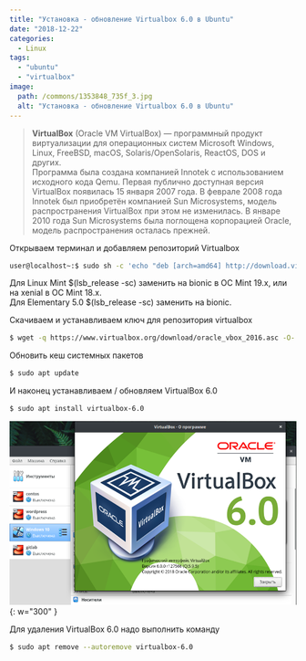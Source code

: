 ```yaml
---
title: "Установка - обновление Virtualbox 6.0 в Ubuntu"
date: "2018-12-22"
categories: 
  - Linux
tags: 
  - "ubuntu"
  - "virtualbox"
image:
  path: /commons/1353848_735f_3.jpg
  alt: "Установка - обновление Virtualbox 6.0 в Ubuntu"
---
```


> **VirtualBox** (Oracle VM VirtualBox) — программный продукт виртуализации для операционных систем Microsoft Windows, Linux, FreeBSD, macOS, Solaris/OpenSolaris, ReactOS, DOS и других.  
> Программа была создана компанией Innotek с использованием исходного кода Qemu. Первая публично доступная версия VirtualBox появилась 15 января 2007 года. В феврале 2008 года Innotek был приобретён компанией Sun Microsystems, модель распространения VirtualBox при этом не изменилась. В январе 2010 года Sun Microsystems была поглощена корпорацией Oracle, модель распространения осталась прежней.

Открываем терминал и добавляем репозиторий Virtualbox

```sh
user@localhost~:$ sudo sh -c 'echo "deb [arch=amd64] http://download.virtualbox.org/virtualbox/debian $(lsb_release -sc) contrib" >> /etc/apt/sources.list.d/virtualbox.list'
```

Для Linux Mint $(lsb\_release -sc) заменить на bionic в ОС Mint 19.x, или на xenial в ОС Mint 18.x.  
Для Elementary 5.0 $(lsb\_release -sc) заменить на bionic.

Скачиваем и устанавливаем ключ для репозитория virtualbox

```sh
$ wget -q https://www.virtualbox.org/download/oracle_vbox_2016.asc -O- | sudo apt-key add -
```

Обновить кеш системных пакетов

```sh
$ sudo apt update
```

И наконец устанавливаем / обновляем VirtualBox 6.0

```sh
$ sudo apt install virtualbox-6.0
```

![](/assets/img/posts/2018/12/22/wp_virtualbox_6.png){: w="300" }

Для удаления VirtualBox 6.0 надо выполнить команду

```sh
$ sudo apt remove --autoremove virtualbox-6.0
```